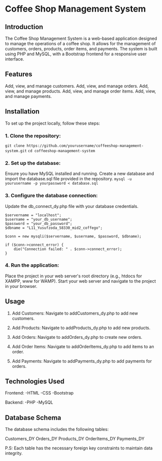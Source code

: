 # Coffee Shop Management System
## Introduction
The Coffee Shop Management System is a web-based application designed to manage the operations of a coffee shop. It allows for the management of customers, orders, products, order items, and payments. The system is built using PHP and MySQL, with a Bootstrap frontend for a responsive user interface.

## Features
Add, view, and manage customers.
Add, view, and manage orders.
Add, view, and manage products.
Add, view, and manage order items.
Add, view, and manage payments.

## Installation
To set up the project locally, follow these steps:

### 1. Clone the repository:
`git clone https://github.com/yourusername/coffeeshop-management-system.git`
`cd coffeeshop-management-system`

### 2. Set up the database:

Ensure you have MySQL installed and running.
Create a new database and import the database.sql file provided in the repository.
`mysql -u yourusername -p yourpassword < database.sql`

### 3. Configure the database connection:

Update the db_connect_dy.php file with your database credentials.

```
$servername = "localhost";
$username = "your_db_username";
$password = "your_db_password";
$dbname = "L11_Yusufzoda_58330_mid2_coffego";

$conn = new mysqli($servername, $username, $password, $dbname);

if ($conn->connect_error) {
    die("Connection failed: " . $conn->connect_error);
}
```

### 4. Run the application:

Place the project in your web server's root directory (e.g., htdocs for XAMPP, www for WAMP).
Start your web server and navigate to the project in your browser.

## Usage
1. Add Customers:
Navigate to addCustomers_dy.php to add new customers.

2. Add Products:
Navigate to addProducts_dy.php to add new products.

3. Add Orders:
Navigate to addOrders_dy.php to create new orders.

4. Add Order Items:
Navigate to addOrderItems_dy.php to add items to an order.

5. Add Payments:
Navigate to addPayments_dy.php to add payments for orders.

## Technologies Used
Frontend:
-HTML
-CSS
-Bootstrap

Backend:
-PHP
-MySQL

## Database Schema
The database schema includes the following tables:

Customers_DY
Orders_DY
Products_DY
OrderItems_DY
Payments_DY

P.S: Each table has the necessary foreign key constraints to maintain data integrity.

